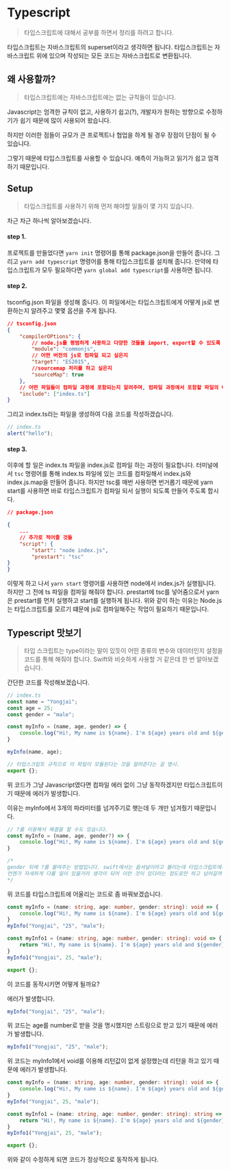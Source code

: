 # Typescript

> 타입스크립트에 대해서 공부를 하면서 정리를 하려고 합니다.

타입스크립트는 자바스크립트의 superset이라고 생각하면 됩니다. 타입스크립트는 자바스크립트 위에 있으며 작성되는 모든 코드는 자바스크립트로 변환됩니다.



## 왜 사용할까?

> 타입스크립트에는 자바스크립트에는 없는 규칙들이 있습니다.

Javascript는 엄격한 규칙이 없고, 사용하기 쉽고(?), 개발자가 원하는 방향으로 수정하기가 쉽기 때문에 많이 사용되어 왔습니다.

하지만 이러한 점들이 규모가 큰 프로젝트나 협업을 하게 될 경우 장점이 단점이 될 수 있습니다. 

그렇기 때문에 타입스크립트를 사용할 수 있습니다. 예측이 가능하고 읽기가 쉽고 엄격하기 때문입니다.



## Setup

> 타입스크립트를 사용하기 위해 먼저 해야할 일들이 몇 가지 있습니다.

차근 차근 하나씩 알아보겠습니다.



#### step 1.

프로젝트를 만들었다면 `yarn init` 명령어를 통해 package.json을 만들어 줍니다. 그리고  `yarn add typescript` 명령어를 통해 타입스크립트를 설치해 줍니다. 만약에 타입스크립트가 모두 필요하다면 `yarn global add typescript`를 사용하면 됩니다. 



#### step 2.

tsconfig.json 파일을 생성해 줍니다. 이 파일에서는 타입스크립트에게 어떻게 js로 변환하는지 알려주고 몇몇 옵션을 주게 됩니다.

```json
// tsconfig.json
{
    "compilerOPtions": {
        // node.js를 평범하게 사용하고 다양한 것들을 import, export할 수 있도록
        "module": "commonjs",
        // 어떤 버전의 js로 컴파일 되고 싶은지
        "target": "ES2015",
        //sourcemap 처리를 하고 싶은지
        "sourceMap": true
    },
    // 어떤 파일들이 컴파일 과정에 포함되는지 알려주며, 컴파일 과정에서 포함할 파일의 배열을 적으면 됨.
    "include": ["index.ts"]
}
```

 그리고 index.ts라는 파일을 생성하여 다음 코드를 작성하겠습니다. 

```js
// index.ts
alert("hello");
```



#### step 3.

이후에 할 일은 index.ts 파일을 index.js로 컴파일 하는 과정이 필요합니다. 터미널에서 `tsc` 명령어를 통해 index.ts 파일에 있는 코드를 컴파일해서 index.js와 index.js.map을 만들어 줍니다. 하지만 tsc를 매번 사용하면 번거롭기 때문에 yarn start를 사용하면 바로 타입스크립트가 컴파일 되서 실행이 되도록 만들어 주도록 합시다. 

```json
// package.json

{
    ...
   	// 추가로 적어줄 것들
    "script": {
    	"start": "node index.js",
    	"prestart": "tsc"
}
}
```

이렇게 하고 나서 `yarn start` 명령어를 사용하면 node에서 index.js가 실행됩니다. 하지만 그 전에 ts 파일을 컴파일 해줘야 합니다. prestart에 tsc를 넣어줌으로서 yarn은 prestart를 먼저 실행하고 start를 실행하게 됩니다. 위와 같이 하는 이유는 Node.js는 타입스크립트를 모르기 떄문에 js로 컴파일해주는 작업이 필요하기 때문입니다.



## Typescript 맛보기

> 타입 스크립트는 type이라는 말이 있듯이 어떤 종류의 변수와 데이터인지 설정을 코드를 통해 해줘야 합니다. Swift와 비슷하게 사용할 거 같은데 한 번 알아보겠습니다.

간단한 코드를 작성해보겠습니다.

```typescript
// index.ts
const name = "Yongjai";
const age = 25;
const gender = "male";

const myInfo = (name, age, gender) => {
    console.log("Hi!, My name is ${name}. I'm ${age} years old and ${gender}.")
}

myInfo(name, age);

// 타입스크립트 규칙으로 이 파일이 모듈된다는 것을 알려준다는 걸 명시.
export {};
```

위 코드가 그냥  Javascript였다면 컴파일 에러 없이 그냥 동작하겠지만 타입스크립트이기 때문에 에러가 발생합니다.



이유는 myInfo에서 3개의 파라미터를 넘겨주기로 햇는데 두 개만 넘겨줬기 때문입니다. 

```typescript
// ?를 이용해서 해결을 할 수도 있습니다.
const myInfo = (name, age, gender?) => {
    console.log("Hi!, My name is ${name}. I'm ${age} years old and ${gender}.")
}

/*
gender 뒤에 ?를 붙여주는 방법입니다. swift에서는 옵셔널이라고 불리는데 타입스크립트에서 정확한 명칭은 모르겠습니다. 아마 사용하는 방식은 비슷할 것이라 생각이 됩니다. !도 있지 않을까요?
언젠가 자세하게 다룰 일이 있을거라 생각이 되어 이런 것이 있다라는 정도로만 하고 넘어갈까 합니다.
*/
```



위 코드를 타입스크립트에 어울리는 코드로 좀 바꿔보겠습니다.

```typescript
const myInfo = (name: string, age: number, gender: string): void => {
    console.log("Hi!, My name is ${name}. I'm ${age} years old and ${gender}.");
}
myInfo("Yongjai", "25", "male");

const myInfo1 = (name: string, age: number, gender: string): void => {
    return "Hi!, My name is ${name}. I'm ${age} years old and ${gender}.";
}
myInfo1("Yongjai", 25, "male");

export {};
```

이 코드를 동작시키면 어떻게 될까요?

에러가 발생합니다.

```typescript
myInfo("Yongjai", "25", "male");
```

위 코드는 age를 number로 받을 것을 명시했지만 스트링으로 받고 있기 때문에 에러가 발생합니다.



```typescript
myInfo1("Yongjai", "25", "male");
```

위 코드는 myInfo1에서 void를 이용해 리턴값이 없게 설정했는데 리턴을 하고 있기 때문에 에러가 발생합니다. 



```typescript
const myInfo = (name: string, age: number, gender: string): void => {
    console.log("Hi!, My name is ${name}. I'm ${age} years old and ${gender}.");
}
myInfo("Yongjai", 25, "male");

const myInfo1 = (name: string, age: number, gender: string): string => {
    return "Hi!, My name is ${name}. I'm ${age} years old and ${gender}.";
}
myInfo1("Yongjai", 25, "male");

export {};
```

위와 같이 수정하게 되면 코드가 정상적으로 동작하게 됩니다.